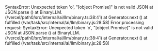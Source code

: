 SyntaxError: Unexpected token 'o', "[object Promise]" is not valid JSON
    at JSON.parse (<anonymous>)
    at BinaryLLM.<anonymous> (/vercel/path0/src/internal/ai/llm/binary.ts:38:41)
    at Generator.next (<anonymous>)
    at fulfilled (/var/task/src/internal/ai/llm/binary.js:28:58)
Error processing request: SyntaxError: Unexpected token 'o', "[object Promise]" is not valid JSON
    at JSON.parse (<anonymous>)
    at BinaryLLM.<anonymous> (/vercel/path0/src/internal/ai/llm/binary.ts:38:41)
    at Generator.next (<anonymous>)
    at fulfilled (/var/task/src/internal/ai/llm/binary.js:28:58)